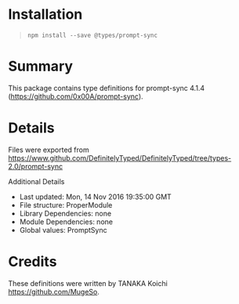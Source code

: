 # Installation
> `npm install --save @types/prompt-sync`

# Summary
This package contains type definitions for prompt-sync 4.1.4 (https://github.com/0x00A/prompt-sync).

# Details
Files were exported from https://www.github.com/DefinitelyTyped/DefinitelyTyped/tree/types-2.0/prompt-sync

Additional Details
 * Last updated: Mon, 14 Nov 2016 19:35:00 GMT
 * File structure: ProperModule
 * Library Dependencies: none
 * Module Dependencies: none
 * Global values: PromptSync

# Credits
These definitions were written by TANAKA Koichi <https://github.com/MugeSo>.
